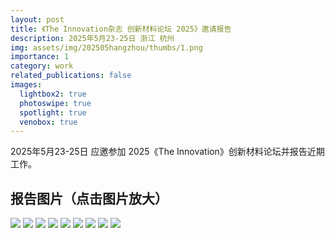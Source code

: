 ```yaml
---
layout: post
title: 《The Innovation杂志 创新材料论坛 2025》邀请报告
description: 2025年5月23-25日 浙江 杭州
img: assets/img/202505hangzhou/thumbs/1.png
importance: 1
category: work
related_publications: false
images:
  lightbox2: true
  photoswipe: true
  spotlight: true
  venobox: true
---
```


2025年5月23-25日 应邀参加 2025《The Innovation》创新材料论坛并报告近期工作。

## 报告图片（点击图片放大）

<a href="../../assets/img/202505hangzhou/1.png" data-lightbox="roadtrip"><img src="../../assets/img/202505hangzhou/thumbs/1.png" /></a>
<a href="../../assets/img/202505hangzhou/2.png" data-lightbox="roadtrip"><img src="../../assets/img/202505hangzhou/thumbs/2.png" /></a>
<a href="../../assets/img/202505hangzhou/3.png" data-lightbox="roadtrip"><img src="../../assets/img/202505hangzhou/thumbs/3.png" /></a>
<a href="../../assets/img/202505hangzhou/4.png" data-lightbox="roadtrip"><img src="../../assets/img/202505hangzhou/thumbs/4.png" /></a>
<a href="../../assets/img/202505hangzhou/5.png" data-lightbox="roadtrip"><img src="../../assets/img/202505hangzhou/thumbs/5.png" /></a>
<a href="../../assets/img/202505hangzhou/6.png" data-lightbox="roadtrip"><img src="../../assets/img/202505hangzhou/thumbs/6.png" /></a>
<a href="../../assets/img/202505hangzhou/7.png" data-lightbox="roadtrip"><img src="../../assets/img/202505hangzhou/thumbs/7.png" /></a>
<a href="../../assets/img/202505hangzhou/8.png" data-lightbox="roadtrip"><img src="../../assets/img/202505hangzhou/thumbs/8.png" /></a>
<a href="../../assets/img/202505hangzhou/9.png" data-lightbox="roadtrip"><img src="../../assets/img/202505hangzhou/thumbs/9.png" /></a>

